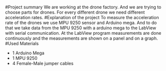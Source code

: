 #Project summary 
We are working at the drone factory. And we are trying to choose parts for drones. For every different drone we need different acceleration rates.
#Explanation of the project
To measure the acceleration rate of the drones we use MPU 9250 sensor and Arduino mega. And to do that we take data from the MPU 9250 with a arduino mega to the LabView with serial communication. At the LabView program measurements are done continuously and the measurements are shown on a panel and on a graph.
#Used Materials
- 1 Arduino Mega
- 1 MPU 9250
- 4 Female-Male jumper cables
